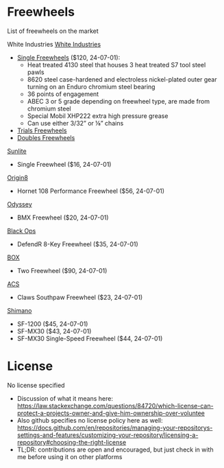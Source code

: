 # Freewheels
List of freewheels on the market

White Industries
[White Industries]([https://link-url-here.org](https://www.whiteind.com/))
- [Single Freewheels](https://www.whiteind.com/product/single-freewheels/) ($120, 24-07-01):
  - Heat treated 4130 steel that houses 3 heat treated S7 tool steel pawls
  - 8620 steel case-hardened and electroless nickel-plated outer gear turning on an Enduro chromium steel bearing
  - 36 points of engagement
  - ABEC 3 or 5 grade depending on freewheel type, are made from chromium steel
  - Special Mobil XHP222 extra high pressure grease
  - Can use either 3/32” or ⅛” chains
- [Trials Freewheels](https://www.whiteind.com/product/trials-freewheels/)
- [Doubles Freewheels](https://www.whiteind.com/product/double-freewheels/)

[Sunlite](https://www.bicyclechain.com/product/sunlite-single-freewheel-231518-1.htm)
 - Single Freewheel ($16, 24-07-01)

[Origin8](https://www.bicyclechain.com/product/origin8-hornet-108-performance-freewheel-290470-1.htm)
-  Hornet 108 Performance Freewheel ($56, 24-07-01)

[Odyssey](https://www.bicyclechain.com/product/odyssey-bmx-freewheel-319753-1.htm)
-  BMX Freewheel ($20, 24-07-01)

[Black Ops](https://www.bicyclechain.com/product/black-ops-defendr-8-key-freewheel-376906-1.htm)
-  DefendR 8-Key Freewheel ($35, 24-07-01)

[BOX](https://www.bicyclechain.com/product/box-two-freewheel-455482-1.htm)
- Two Freewheel ($90, 24-07-01)

[ACS](https://www.bicyclechain.com/product/acs-claws-southpaw-freewheel-245117-1.htm)
 - Claws Southpaw Freewheel ($23, 24-07-01)

[Shimano](https://www.bicyclechain.com/product/shimano-sf-1200-403045-1.htm)
- SF-1200 ($45, 24-07-01)
- SF-MX30 ($43, 24-07-01)
- SF-MX30 Single-Speed Freewheel ($44, 24-07-01)

# License
No license specified
- Discussion of what it means here: https://law.stackexchange.com/questions/84720/which-license-can-protect-a-projects-owner-and-give-him-ownership-over-voluntee
- Also github specifies no license policy here as well: https://docs.github.com/en/repositories/managing-your-repositorys-settings-and-features/customizing-your-repository/licensing-a-repository#choosing-the-right-license
- TL;DR: contributions are open and encouraged, but just check in with me before using it on other platforms
